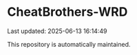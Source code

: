 # CheatBrothers-WRD

Last updated: 2025-06-13 16:14:49

This repository is automatically maintained.
